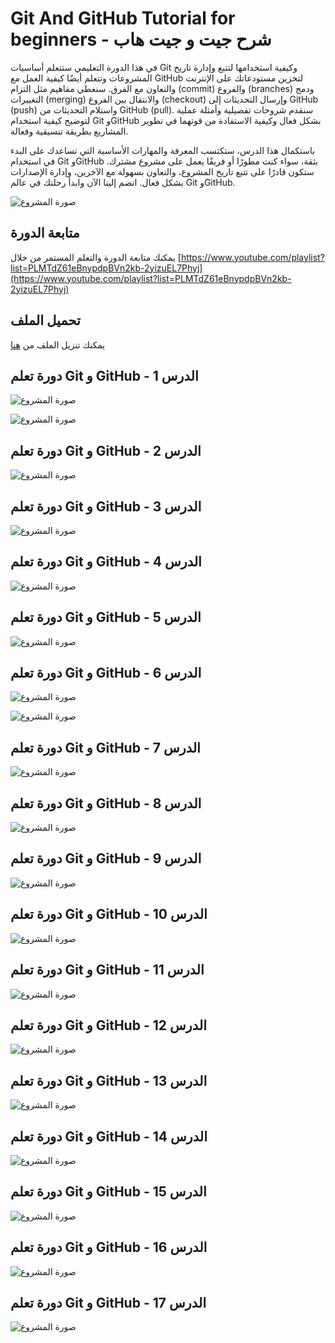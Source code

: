 # Git And GitHub Tutorial for beginners - شرح جيت و جيت هاب

في هذا الدورة التعليمي ستتعلم أساسيات Git وكيفية استخدامها لتتبع وإدارة تاريخ المشروعات وتتعلم أيضًا كيفية العمل مع GitHub لتخزين مستودعاتك على الإنترنت والتعاون مع الفرق. سنغطي مفاهيم مثل التزام (commit) والفروع (branches) ودمج التغييرات (merging) والانتقال بين الفروع (checkout) وإرسال التحديثات إلى GitHub (push) واستلام التحديثات من GitHub (pull). سنقدم شروحات تفصيلية وأمثلة عملية لتوضيح كيفية استخدام Git وGitHub بشكل فعال وكيفية الاستفادة من قوتهما في تطوير المشاريع بطريقة تنسيقية وفعالة.

باستكمال هذا الدرس، ستكتسب المعرفة والمهارات الأساسية التي تساعدك على البدء في استخدام Git وGitHub بثقة، سواء كنت مطورًا أو فريقًا يعمل على مشروع مشترك. ستكون قادرًا على تتبع تاريخ المشروع، والتعاون بسهولة مع الآخرين، وإدارة الإصدارات بشكل فعال. انضم إلينا الآن وابدأ رحلتك في عالم Git وGitHub.

![صورة المشروع](https://github.com/codershiyar/git/blob/main/images/Git%20and%20GitHub%20Tutorial%20-%20Lesson%20(1).png)
## متابعة الدورة

يمكنك متابعة الدورة والتعلم المستمر من خلال [https://www.youtube.com/playlist?list=PLMTdZ61eBnypdpBVn2kb-2yizuEL7Phyj](https://www.youtube.com/playlist?list=PLMTdZ61eBnypdpBVn2kb-2yizuEL7Phyj)

## تحميل الملف

يمكنك تنزيل الملف من [هنا](https://github.com/codershiyar/git/blob/main/Git%20vs%20GitHub.pdf)

## دورة تعلم Git و GitHub - الدرس 1
![صورة المشروع](https://github.com/codershiyar/git/blob/main/images/Git%20and%20GitHub%20Tutorial%20-%20Lesson%20(2).png)

![صورة المشروع](https://github.com/codershiyar/git/blob/main/images/Git%20and%20GitHub%20Tutorial%20-%20Lesson%20(3).png)

## دورة تعلم Git و GitHub - الدرس 2
![صورة المشروع](https://github.com/codershiyar/git/blob/main/images/Git%20and%20GitHub%20Tutorial%20-%20Lesson%20(4).png)

## دورة تعلم Git و GitHub - الدرس 3
![صورة المشروع](https://github.com/codershiyar/git/blob/main/images/Git%20and%20GitHub%20Tutorial%20-%20Lesson%20(5).png)

## دورة تعلم Git و GitHub - الدرس 4
![صورة المشروع](https://github.com/codershiyar/git/blob/main/images/Git%20and%20GitHub%20Tutorial%20-%20Lesson%20(6).png)

## دورة تعلم Git و GitHub - الدرس 5
![صورة المشروع](https://github.com/codershiyar/git/blob/main/images/Git%20and%20GitHub%20Tutorial%20-%20Lesson%20(7).png)

## دورة تعلم Git و GitHub - الدرس 6
![صورة المشروع](https://github.com/codershiyar/git/blob/main/images/Git%20and%20GitHub%20Tutorial%20-%20Lesson%20(8).png)

![صورة المشروع](https://github.com/codershiyar/git/blob/main/images/Git%20and%20GitHub%20Tutorial%20-%20Lesson%20(9).png)

## دورة تعلم Git و GitHub - الدرس 7
![صورة المشروع](https://github.com/codershiyar/git/blob/main/images/Git%20and%20GitHub%20Tutorial%20-%20Lesson%20(10).png)

## دورة تعلم Git و GitHub - الدرس 8
![صورة المشروع](https://github.com/codershiyar/git/blob/main/images/Git%20and%20GitHub%20Tutorial%20-%20Lesson%20(11).png)

## دورة تعلم Git و GitHub - الدرس 9
![صورة المشروع](https://github.com/codershiyar/git/blob/main/images/Git%20and%20GitHub%20Tutorial%20-%20Lesson%20(12).png)

## دورة تعلم Git و GitHub - الدرس 10
![صورة المشروع](https://github.com/codershiyar/git/blob/main/images/Git%20and%20GitHub%20Tutorial%20-%20Lesson%20(13).png)

## دورة تعلم Git و GitHub - الدرس 11
![صورة المشروع](https://github.com/codershiyar/git/blob/main/images/Git%20and%20GitHub%20Tutorial%20-%20Lesson%20(14).png)

## دورة تعلم Git و GitHub - الدرس 12
![صورة المشروع](https://github.com/codershiyar/git/blob/main/images/Git%20and%20GitHub%20Tutorial%20-%20Lesson%20(15).png)

## دورة تعلم Git و GitHub - الدرس 13
![صورة المشروع](https://github.com/codershiyar/git/blob/main/images/Git%20and%20GitHub%20Tutorial%20-%20Lesson%20(16).png)

## دورة تعلم Git و GitHub - الدرس 14
![صورة المشروع](https://github.com/codershiyar/git/blob/main/images/Git%20and%20GitHub%20Tutorial%20-%20Lesson%20(17).png)

## دورة تعلم Git و GitHub - الدرس 15
![صورة المشروع](https://github.com/codershiyar/git/blob/main/images/Git%20and%20GitHub%20Tutorial%20-%20Lesson%20(18).png)

## دورة تعلم Git و GitHub - الدرس 16
![صورة المشروع](https://github.com/codershiyar/git/blob/main/images/Git%20and%20GitHub%20Tutorial%20-%20Lesson%20(19).png)

## دورة تعلم Git و GitHub - الدرس 17
![صورة المشروع](https://github.com/codershiyar/git/blob/main/images/Git%20and%20GitHub%20Tutorial%20-%20Lesson%20(20).png)


